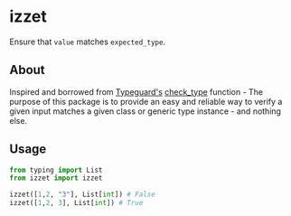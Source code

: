 # izzet
Ensure that ``value`` matches ``expected_type``.


## About
Inspired and borrowed from [Typeguard's](https://typeguard.readthedocs.io/en/latest/index.html) [check_type](https://github.com/agronholm/typeguard/blob/f87c1c0b8689b294a1e9120a92038f1a7fb68321/src/typeguard/__init__.py#L69)
function - The purpose of this package is to provide an easy and reliable way to verify a given input matches a given
class or generic type instance - and nothing else.

## Usage

```python
from typing import List
from izzet import izzet

izzet([1,2, "3"], List[int]) # False
izzet([1,2, 3], List[int]) # True
```

